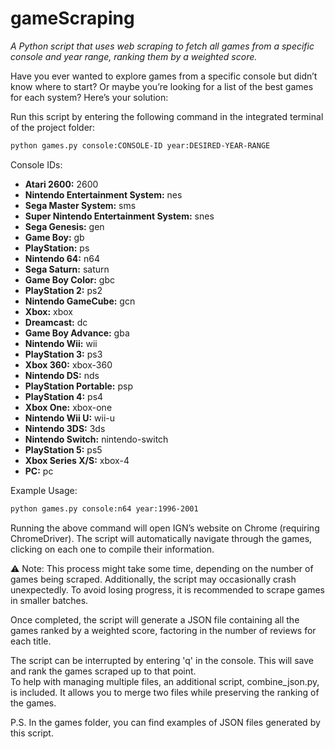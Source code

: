 # gameScraping
*A Python script that uses web scraping to fetch all games from a specific console and year range, ranking them by a weighted score.*  

Have you ever wanted to explore games from a specific console but didn’t know where to start? Or maybe you’re looking for a list of the best games for each system? Here’s your solution:  

Run this script by entering the following command in the integrated terminal of the project folder:  
```bash
python games.py console:CONSOLE-ID year:DESIRED-YEAR-RANGE
```

Console IDs:  
- **Atari 2600:** 2600  
- **Nintendo Entertainment System:** nes  
- **Sega Master System:** sms  
- **Super Nintendo Entertainment System:** snes  
- **Sega Genesis:** gen  
- **Game Boy:** gb  
- **PlayStation:** ps  
- **Nintendo 64:** n64  
- **Sega Saturn:** saturn  
- **Game Boy Color:** gbc  
- **PlayStation 2:** ps2  
- **Nintendo GameCube:** gcn  
- **Xbox:** xbox  
- **Dreamcast:** dc  
- **Game Boy Advance:** gba  
- **Nintendo Wii:** wii  
- **PlayStation 3:** ps3  
- **Xbox 360:** xbox-360  
- **Nintendo DS:** nds  
- **PlayStation Portable:** psp  
- **PlayStation 4:** ps4  
- **Xbox One:** xbox-one  
- **Nintendo Wii U:** wii-u  
- **Nintendo 3DS:** 3ds  
- **Nintendo Switch:** nintendo-switch  
- **PlayStation 5:** ps5  
- **Xbox Series X/S:** xbox-4  
- **PC:** pc  

Example Usage:  
```bash
python games.py console:n64 year:1996-2001
```

Running the above command will open IGN’s website on Chrome (requiring ChromeDriver). The script will automatically navigate through the games, clicking on each one to compile their information.

⚠ Note: This process might take some time, depending on the number of games being scraped. Additionally, the script may occasionally crash unexpectedly. To avoid losing progress, it is recommended to scrape games in smaller batches.

Once completed, the script will generate a JSON file containing all the games ranked by a weighted score, factoring in the number of reviews for each title.

The script can be interrupted by entering 'q' in the console. This will save and rank the games scraped up to that point.  
To help with managing multiple files, an additional script, combine_json.py, is included. It allows you to merge two files while preserving the ranking of the games.

P.S. In the games folder, you can find examples of JSON files generated by this script.
